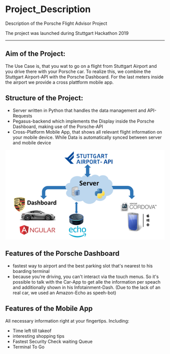 # Project_Description
Description of the Porsche Flight Advisor Project

The project was launched during Stuttgart Hackathon 2019

---------------------------------------------------------------------

## Aim of the Project:
The Use Case is, that you wat to go on a flight from Stuttgart Airport and you drive there with your Porsche car.
To realize this, we combine the Stuttgart Airport-API with the Porsche Dashboard.
For the last meters inside the airport we provide a cross plattform mobile app.


## Structure of the Project:

- Server written in Python that handles the data management and API-Requests
- Pegasus-backend which implements the Display inside the Porsche Dashboard, making use of the Porsche-API
- Cross-Platform Mobile App, that shows all relevant flight information on your mobile device. While Data is automatically synced between server and mobile device


![alt text](https://github.com/Pegasus-Stuttgart2019/0_Project_Description/blob/master/Documentation/project_overview.png)

## Features of the Porsche Dashboard
- fastest way to airport and the best parking slot that's nearest to his boarding terminal
- because you're driving, you can't interact via the touch menus. 
So it's possible to talk with the Car-App to get alle the information per speach and additionally shown in his Infotainment-Dash.
(Due to the lack of an real car, we used an Amazon-Echo as speeh-bot)

## Features of the Mobile App

All necessary information right at your fingertips.
Including:

- Time left till takeof 
- interesting shopping tips
- Fastest Security Check waiting Queue
- Terminal To Go
